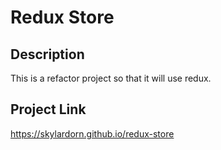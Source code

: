 # Redux Store

## Description
This is a refactor project so that it will use redux.

## Project Link
https://skylardorn.github.io/redux-store
